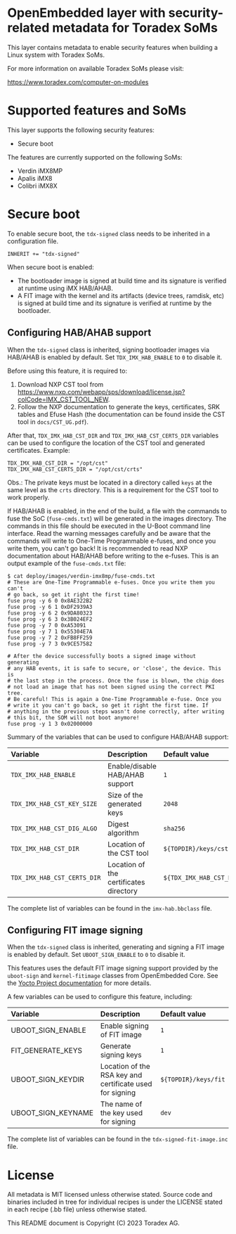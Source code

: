 # OpenEmbedded layer with security-related metadata for Toradex SoMs

This layer contains metadata to enable security features when building a
Linux system with Toradex SoMs.

For more information on available Toradex SoMs please visit:

https://www.toradex.com/computer-on-modules

# Supported features and SoMs

This layer supports the following security features:

- Secure boot

The features are currently supported on the following SoMs:

- Verdin iMX8MP
- Apalis iMX8
- Colibri iMX8X

# Secure boot

To enable secure boot, the `tdx-signed` class needs to be inherited in a configuration file.

```
INHERIT += "tdx-signed"
```

When secure boot is enabled:

- The bootloader image is signed at build time and its signature is verified at runtime using iMX HAB/AHAB.
- A FIT image with the kernel and its artifacts (device trees, ramdisk, etc) is signed at build time and its signature is verified at runtime by the bootloader.

## Configuring HAB/AHAB support

When the `tdx-signed` class is inherited, signing bootloader images via HAB/AHAB is enabled by default. Set `TDX_IMX_HAB_ENABLE` to `0` to disable it.

Before using this feature, it is required to:

1. Download NXP CST tool from https://www.nxp.com/webapp/sps/download/license.jsp?colCode=IMX_CST_TOOL_NEW.
2. Follow the NXP documentation to generate the keys, certificates, SRK tables and Efuse Hash (the documentation can be found inside the CST tool in `docs/CST_UG.pdf`).

After that, `TDX_IMX_HAB_CST_DIR` and `TDX_IMX_HAB_CST_CERTS_DIR` variables can be used to configure the location of the CST tool and generated certificates. Example:

```
TDX_IMX_HAB_CST_DIR = "/opt/cst"
TDX_IMX_HAB_CST_CERTS_DIR = "/opt/cst/crts"
```

Obs.: The private keys must be located in a directory called `keys` at the same level as the `crts` directory. This is a requirement for the CST tool to work properly.

If HAB/AHAB is enabled, in the end of the build, a file with the commands to fuse the SoC (`fuse-cmds.txt`) will be generated in the images directory. The commands in this file should be executed in the U-Boot command line interface. Read the warning messages carefully and be aware that the commands will write to One-Time Programmable e-fuses, and once you write them, you can't go back! It is recommended to read NXP documentation about HAB/AHAB before writing to the e-fuses. This is an output example of the `fuse-cmds.txt` file:

```
$ cat deploy/images/verdin-imx8mp/fuse-cmds.txt
# These are One-Time Programmable e-fuses. Once you write them you can't
# go back, so get it right the first time!
fuse prog -y 6 0 0x8AE322B2
fuse prog -y 6 1 0xDF2939A3
fuse prog -y 6 2 0x9DA80323
fuse prog -y 6 3 0x3B024EF2
fuse prog -y 7 0 0xA53091
fuse prog -y 7 1 0x55304E7A
fuse prog -y 7 2 0xFB8FF259
fuse prog -y 7 3 0x9CE57582

# After the device successfully boots a signed image without generating
# any HAB events, it is safe to secure, or 'close', the device. This is
# the last step in the process. Once the fuse is blown, the chip does
# not load an image that has not been signed using the correct PKI tree.
# Be careful! This is again a One-Time Programmable e-fuse. Once you
# write it you can't go back, so get it right the first time. If
# anything in the previous steps wasn't done correctly, after writing
# this bit, the SOM will not boot anymore!
fuse prog -y 1 3 0x02000000
```

Summary of the variables that can be used to configure HAB/AHAB support:

| Variable | Description | Default value |
| :------- | :---------- | :------------ |
| `TDX_IMX_HAB_ENABLE` | Enable/disable HAB/AHAB support | `1` |
| `TDX_IMX_HAB_CST_KEY_SIZE` | Size of the generated keys | `2048` |
| `TDX_IMX_HAB_CST_DIG_ALGO` | Digest algorithm | `sha256` |
| `TDX_IMX_HAB_CST_DIR` | Location of the CST tool | `${TOPDIR}/keys/cst` |
| `TDX_IMX_HAB_CST_CERTS_DIR` | Location of the certificates directory | `${TDX_IMX_HAB_CST_DIR}/crts` |

The complete list of variables can be found in the `imx-hab.bbclass` file.

## Configuring FIT image signing

When the `tdx-signed` class is inherited, generating and signing a FIT image is enabled by default. Set `UBOOT_SIGN_ENABLE` to `0` to disable it.

This features uses the default FIT image signing support provided by the `uboot-sign` and `kernel-fitimage` classes from OpenEmbedded Core. See the [Yocto Project documentation](https://docs.yoctoproject.org/ref-manual/classes.html#kernel-fitimage) for more details.

A few variables can be used to configure this feature, including:

| Variable | Description | Default value |
| :------- | :---------- | :------------ |
| UBOOT_SIGN_ENABLE | Enable signing of FIT image | `1` |
| FIT_GENERATE_KEYS | Generate signing keys | `1` |
| UBOOT_SIGN_KEYDIR | Location of the RSA key and certificate used for signing | `${TOPDIR}/keys/fit` |
| UBOOT_SIGN_KEYNAME | The name of the key used for signing | `dev` |

The complete list of variables can be found in the `tdx-signed-fit-image.inc` file.

# License

All metadata is MIT licensed unless otherwise stated. Source code and
binaries included in tree for individual recipes is under the LICENSE
stated in each recipe (.bb file) unless otherwise stated.

This README document is Copyright (C) 2023 Toradex AG.
